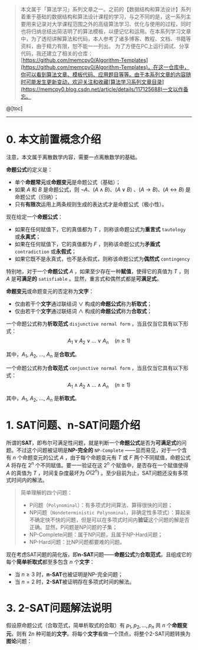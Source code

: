> 本文属于「算法学习」系列文章之一。之前的【数据结构和算法设计】系列着重于基础的数据结构和算法设计课程的学习，与之不同的是，这一系列主要用来记录对大学课程范围之外的高级算法学习、优化与使用的过程，同时也将归纳总结出简洁明了的算法模板，以便记忆和运用。在本系列学习文章中，为了透彻讲解算法和代码，本人参考了诸多博客、教程、文档、书籍等资料，由于精力有限，恕不能一一列出。
> <b></b>
> 为了方便在PC上运行调试、分享代码，我还建立了相关的仓库：[https://github.com/memcpy0/Algorithm-Templates](https://github.com/memcpy0/Algorithm-Templates)。在这一仓库中，你可以看到算法文章、模板代码、应用题目等等。由于本系列文章的内容随时可能发生更新变动，欢迎关注和收藏[算法学习系列文章目录](https://memcpy0.blog.csdn.net/article/details/117125688)一文以作备忘。

@[toc]

---
# 0. 本文前置概念介绍
注意，本文属于离散数学内容，需要一点离散数学的基础。

**命题公式**的定义是：
- 单个**命题常元**或**命题变元**是命题公式（基础）；
- 如果 $A$ 和 $B$ 是命题公式，则 $\lnot A$、$(A \wedge B)$、$(A\vee B)$ 、$(A\to B)$、$(A\leftrightarrow B)$ 是命题公式（归纳）；
- 只有**有限次**运用上两条规则生成的表达式才是命题公式（极小性）。

现在给定一个**命题公式**：
- 如果在任何赋值下，它的真值都为 $T$ ，则称该命题公式为**重言式** `tautology` 或**永真式**；
- 如果在任何赋值下，它的真值都为 $F$ ，则称该命题公式为**矛盾式** `contradiction` 或**永假式**；
- 如果它既不是永真式，也不是永假式，则称该命题公式为**偶然式** `contingency` 

特别地，对于一个**命题公式** $A$ ，如果至少存在一种**赋值**，使得它的真值为 $T$ ，则 $A$ 是**可满足的** `satisfiable` 。显然，重言式和偶然式都是**可满足式**。

**命题变元**或命题变元的否定称为**文字**：
- 仅由若干个**文字**通过联结词 $\vee$ 构成的**命题公式**称为**析取式**；
- 仅由若干个**文字**通过联结词 $\wedge$ 构成的**命题公式**称为**合取式**；

一个命题公式称为**析取范式** `disjunctive normal form` ，当且仅当它具有以下形式：
$$A_1 \vee A_2\vee \dots \vee A_n\quad (n \ge 1)$$

其中，$A_1,\ A_2,\ \dots,\ A_n$ 是**合取式**。

一个命题公式称为**合取范式** `conjunctive normal form` ，当且仅当它具有以下形式：
$$A_1 \wedge A_2\wedge \dots \wedge A_n\quad (n \ge 1)$$

其中，$A_1,\ A_2,\ \dots,\ A_n$ 是**析取式**。

 
# 1. SAT问题、n-SAT问题介绍

所谓的**SAT**，即布尔可满足性问题，就是判断一个**命题公式**是否为**可满足式**的问题。不过这个问题被证明是**NP-完全的** `NP-Complete` ——显而易见，对于一个含有 $n$ 个命题变元的公式 $A$ ，由于每个命题变元有 $T$ 或 $F$ 两个不同赋值，命题公式 $A$ 将存在 $2^n$ 个不同赋值。要一一验证在这 $2^n$ 个赋值中，是否存在一个赋值使得 $A$ 的真值为 $T$ ，时间复杂度最坏为 $O(2^n)$ 。至少目前为止，SAT问题还没有多项式时间内的解法。
> 简单理解的四个问题：
> - P问题（`Polynominal`）：有多项式时间算法、算得很快的问题；
> - NP问题（`Nondeterministic Polynominal`，非确定性多项式）：算起来不确定快不快的问题，但是可以在多项式时间内**验证**这个问题的解是否正确。显然，P问题是NP问题的子集；
> - NP-Complete问题：属于NP问题，且属于NP-Hard问题；
> - NP-Hard问题：比NP问题都要难的问题。
                                                                                                                                                                                                                                                                                             
现在考虑SAT问题的简化版，即**n-SAT**问题——**命题公式**为**合取范式**，且组成它的每个**简单析取式**都至多包含 $n$ 个**文字**：
- 当 $n \ge 3$ 时，**n-SAT**也被证明是NP-完全问题；
- 当 $n = 2$ 时，**2-SAT**被证明存在多项式时间的解法。

# 3. 2-SAT问题解法说明
假设原命题公式（合取范式，简单析取式的合取）有 $p_1, p_2, \dots, p_n$ 共 $n$ 个**命题变元**，则有 $2n$ 种可能的**文字**。将每个**文字**看做一个顶点，将整个2-SAT问题转换为**图论**问题：

